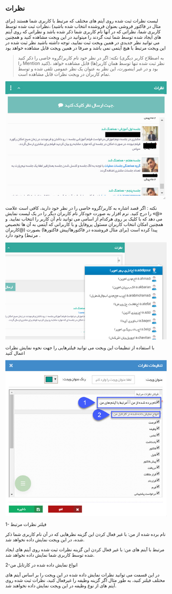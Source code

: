 ﻿## نظرات 

لیست نظرات ثبت شده روی آیتم های مختلف که مرتبط با کاربری شما هستند (برای مثال در فاکتور فروشی بعنوان فروشنده انتخاب شده باشید) ،نظرات ثبت شده توسط کاربری شما، نظراتی که در آنها نام کاربری شما ذکر شده باشد و نظراتی که روی آیتم های ایجاد شده توسط شما ثبت گردند را میتوانید در این ویجت مشاهده کنید و همچنین می توانید نظر جدیدی در همین ویجت ثبت نمایید، توجه داشته باشید نظر ثبت شده در این ویجت مرتبط با هیچ آیتمی نمی باشد و صرفا در همین ویجت قابل مشاهده خواهد بود

> نکته: اگر در نظر خود نام کاربر/گروه خاصی را ذکر کنید (به اصطلاح کاربر دیگری را Mention کنید)، نظر ثبت شده تنها توسط همان کاربر(ها) قابل مشاهده خواهد بود و در غیر اینصورت، این نظر به عنوان یک نظر عمومی تلقی شده و توسط تمام کاربران در ویجت نظرات قابل مشاهده است.

![](CommentsWidget.jpg)

نکته : اگر قصد اشاره به کاربر/گروه خاصی را در نظر خود دارید، کافی است علامت «@» را درج کنید. نرم افزار به صورت خودکار نام کاربران دیگر را در یک لیست نمایش می دهد که با کلیک بر روی هرکدام از اسامی می توانید نام آن کاربر را انتخاب نمایید.  و همچنین امکان انتخاب کاربران مسئول پروفایل  و با کاربرانی که آیتمی به آن ها تخصیص پیدا کرده است (برای مثال فروشنده در فاکتورها/پیش فاکتورها) بصورت (@کاربران مرتبط) وجود دارد .


![](Mention.jpg)

با استفاده از تنظیمات این ویجت می توانید فیلترهایی را جهت نحوه نمایش نظرات اعمال کنید

![](CommentsSetting.jpg)

1- فیلتر نظرات مرتبط 

نام برده شده از من: با غیر فعال کردن این گزینه نظرهایی که در آن نام کاربری شما ذکر شده، در این ویجت نمایش داده نخواهد شد.

مرتبط با آیتم های من: با غیر فعال کردن این گزینه نظرات ثبت شده روی آیتم های ایجاد شده توسط کاربری شما نمایش داده نخواهد شد.

2-انواع نمایش داده شده در کارتابل من

در این قسمت می توانید نظرات نمایش داده شده در این ویجت را بر اساس آیتم های مختلف فیلتر کنید، به طور مثال اگر گزینه وظیفه را غیرفعال کنید، نظرات ثبت شده روی آیتم های از نوع وظیفه در این ویجت نمایش داده نخواهند شد.